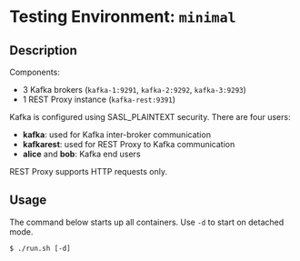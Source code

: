 # Testing Environment: `minimal`

## Description

Components:

  * 3 Kafka brokers (`kafka-1:9291`, `kafka-2:9292`, `kafka-3:9293`)
  * 1 REST Proxy instance (`kafka-rest:9391`)

Kafka is configured using SASL_PLAINTEXT security. There are four users:
 
  * **kafka**: used for Kafka inter-broker communication
  * **kafkarest**: used for REST Proxy to Kafka communication
  * **alice** and **bob**: Kafka end users

REST Proxy supports HTTP requests only.

## Usage

The command below starts up all containers. Use `-d` to start on detached mode.

```shell script
$ ./run.sh [-d] 
```
